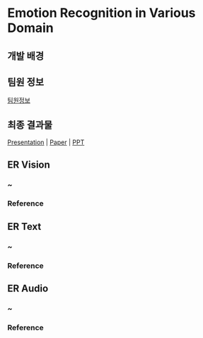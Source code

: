 # Emotion Recognition in Various Domain

## 개발 배경


## 팀원 정보

[팀원정보]()


## 최종 결과물

[Presentation]() | [Paper]() | [PPT]()

## ER Vision

### ~

### Reference

## ER Text

### ~

### Reference

## ER Audio

### ~

### Reference